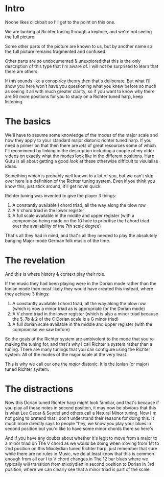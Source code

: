 # Intro

Noone likes clickbait so I'll get to the point on this one.

We are looking at Richter tuning through a keyhole, and we're not seeing the full picture.

Some other parts of the picture are known to us, but by another name so the full picture
remains fragmented and confused.

Other parts are so undocumented & unexplored that this is the only description of this type
that I'm aware of. I will not be surprised to learn that there are others.

If this sounds like a conspiricy theory then that's deliberate. But what I'll show you
here won't have you questioning what you knew before so much as seeing it all with much
greater clarity, so if you want to know why there are 56 more positions for you to study
on a Richter tuned harp, keep listening.

# The basics

We'll have to assume some knowledge of the modes of the major scale and how they apply to
your standard major diatonic richter tuned harp. If you need a primer on that then there
are *lots* of great resources some of which I'll recommend by linking in the description
including a couple of my older videos on exactly what the modes look like in the different
positions. Harp Guru is all about getting a good *look* at these otherwise difficult to
visulalise ideas.

Something which is probably well known to a lot of you, but we can't skip over here is a definition of the Richter tuning system.
Even if you think you know this, just stick around, it'll get novel quick.

Richter tuning was invented to give the player 3 things:

1. A constantly available I chord triad, all the way along the blow row
2. A V chord triad in the lower register
3. A full scale available in the middle and upper register (with a compromise being made on the 10 hole to prioritise the I chord triad over the availability of the 7th scale degree)

That's all they had in mind, and that's all they needed to play the absolutely banging Major mode German folk music of the time.

# The revelation

And this is where history & context play their role.

If the music they had been playing were in the Dorian mode rather than the Ionian mode then most likely they would have created this instead, where they achieve 3 things:

1. A constantly available I chord triad, all the way along the blow row (which is now a minor triad as is appropriate for the Dorian mode)
2. A V chord triad in the lower register (which is also a minor triad because the 5, 7b & 2 of the C Dorian scale is a G minor triad)
3. A full dorian scale available in the middle and upper register (with the compromise we saw before)

So the goals of the Richter system are ambivolent to the mode that you're making the tuning for, and that's why I call Richter a system rather than a tuning.
There are many tunings that you can configure using the Richter system. All of the modes of the major scale at the very least.

This is why we call our one the *major* diatonic. It is the ionian (or major) tuned Richter system.

# The distractions

Now this Dorian tuned Richter harp might look familiar, and that's because if you play all these notes in second position, it may now
be obvious that this is what Lee Oscar & Seydel and others call a Natural Minor tuning. Now I'm not going to pretend that I don't
understand their reasons for doing this. It much more directly says to people "hey, we know you play your blues in second position
but you'd like to have some minor chords there so here's 



And if you have any doubts about whether it's legit to move from a major to a minor triad on
The V chord as we would be doing when moving from 1st to 2nd position on this
Mixolydian tuned Richter harp, just remember that sure while there are no rules in
Music, we do at least know that this is common enough from all our I to V chord changes in
The 12 bar blues where we typically will transition from mixolydian in second position to Dorian
In 3rd position, where we can clearly see that a minor triad is part of the scale.
